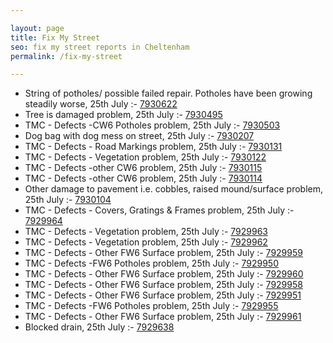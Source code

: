 ```yaml
---

layout: page
title: Fix My Street
seo: fix my street reports in Cheltenham
permalink: /fix-my-street

---
```


<!-- fix_marker starts -->

- String of potholes/ possible failed repair. Potholes have been growing steadily worse, 25th July :- [7930622](https://www.fixmystreet.com/report/7930622)
- Tree is damaged problem, 25th July :- [7930495](https://www.fixmystreet.com/report/7930495)
- TMC - Defects -CW6 Potholes  problem, 25th July :- [7930503](https://www.fixmystreet.com/report/7930503)
- Dog bag with dog mess on street, 25th July :- [7930207](https://www.fixmystreet.com/report/7930207)
- TMC - Defects - Road Markings problem, 25th July :- [7930131](https://www.fixmystreet.com/report/7930131)
- TMC - Defects - Vegetation problem, 25th July :- [7930122](https://www.fixmystreet.com/report/7930122)
- TMC - Defects -other CW6 problem, 25th July :- [7930115](https://www.fixmystreet.com/report/7930115)
- TMC - Defects -other CW6 problem, 25th July :- [7930114](https://www.fixmystreet.com/report/7930114)
- Other damage to pavement i.e. cobbles, raised mound/surface problem, 25th July :- [7930104](https://www.fixmystreet.com/report/7930104)
- TMC - Defects - Covers, Gratings & Frames problem, 25th July :- [7929964](https://www.fixmystreet.com/report/7929964)
- TMC - Defects - Vegetation problem, 25th July :- [7929963](https://www.fixmystreet.com/report/7929963)
- TMC - Defects - Vegetation problem, 25th July :- [7929962](https://www.fixmystreet.com/report/7929962)
- TMC - Defects - Other FW6  Surface problem, 25th July :- [7929959](https://www.fixmystreet.com/report/7929959)
- TMC - Defects -FW6 Potholes problem, 25th July :- [7929950](https://www.fixmystreet.com/report/7929950)
- TMC - Defects - Other FW6  Surface problem, 25th July :- [7929960](https://www.fixmystreet.com/report/7929960)
- TMC - Defects - Other FW6  Surface problem, 25th July :- [7929958](https://www.fixmystreet.com/report/7929958)
- TMC - Defects - Other FW6  Surface problem, 25th July :- [7929951](https://www.fixmystreet.com/report/7929951)
- TMC - Defects -FW6 Potholes problem, 25th July :- [7929955](https://www.fixmystreet.com/report/7929955)
- TMC - Defects - Other FW6  Surface problem, 25th July :- [7929961](https://www.fixmystreet.com/report/7929961)
- Blocked drain, 25th July :- [7929638](https://www.fixmystreet.com/report/7929638)

<!-- fix_marker ends -->